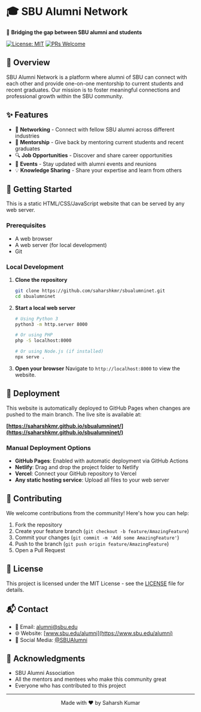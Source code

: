 # 🎓 SBU Alumni Network

🌉 **Bridging the gap between SBU alumni and students**

[![License: MIT](https://img.shields.io/badge/License-MIT-yellow.svg)](https://opensource.org/licenses/MIT)
[![PRs Welcome](https://img.shields.io/badge/PRs-welcome-brightgreen.svg?style=flat-square)](http://makeapullrequest.com)

## 📝 Overview

SBU Alumni Network is a platform where alumni of SBU can connect with each other and provide one-on-one mentorship to current students and recent graduates. Our mission is to foster meaningful connections and professional growth within the SBU community.

## ✨ Features

- 🤝 **Networking** - Connect with fellow SBU alumni across different industries
- 🎯 **Mentorship** - Give back by mentoring current students and recent graduates
- 🔍 **Job Opportunities** - Discover and share career opportunities
- 📅 **Events** - Stay updated with alumni events and reunions
- 💡 **Knowledge Sharing** - Share your expertise and learn from others

## 🚀 Getting Started

This is a static HTML/CSS/JavaScript website that can be served by any web server.

### Prerequisites

- A web browser
- A web server (for local development)
- Git

### Local Development

1. **Clone the repository**
   ```bash
   git clone https://github.com/saharshkmr/sbualumninet.git
   cd sbualumninet
   ```

2. **Start a local web server**
   ```bash
   # Using Python 3
   python3 -m http.server 8000
   
   # Or using PHP
   php -S localhost:8000
   
   # Or using Node.js (if installed)
   npx serve .
   ```

3. **Open your browser**
   Navigate to `http://localhost:8000` to view the website.

## 🚀 Deployment

This website is automatically deployed to GitHub Pages when changes are pushed to the main branch. The live site is available at:

**[https://saharshkmr.github.io/sbualumninet/](https://saharshkmr.github.io/sbualumninet/)**

### Manual Deployment Options

- **GitHub Pages**: Enabled with automatic deployment via GitHub Actions
- **Netlify**: Drag and drop the project folder to Netlify
- **Vercel**: Connect your GitHub repository to Vercel
- **Any static hosting service**: Upload all files to your web server

## 🤝 Contributing

We welcome contributions from the community! Here's how you can help:

1. Fork the repository
2. Create your feature branch (`git checkout -b feature/AmazingFeature`)
3. Commit your changes (`git commit -m 'Add some AmazingFeature'`)
4. Push to the branch (`git push origin feature/AmazingFeature`)
5. Open a Pull Request

## 📄 License

This project is licensed under the MIT License - see the [LICENSE](LICENSE) file for details.

## 📬 Contact

- 📧 Email: alumni@sbu.edu
- 🌐 Website: [www.sbu.edu/alumni](https://www.sbu.edu/alumni)
- 📱 Social Media: [@SBUAlumni](https://twitter.com/SBUAlumni)

## 🙏 Acknowledgments

- SBU Alumni Association
- All the mentors and mentees who make this community great
- Everyone who has contributed to this project

---

<div align="center">
  Made with ❤️ by Saharsh Kumar
</div>
